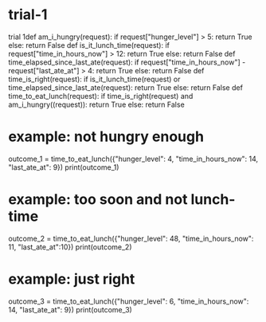 # trial-1
trial 1def am_i_hungry(request):
    if request["hunger_level"] > 5:
        return True
    else:
        return False
def is_it_lunch_time(request):
    if request["time_in_hours_now"] > 12:
        return True
    else:
        return False
def time_elapsed_since_last_ate(request):
    if request["time_in_hours_now"] - request["last_ate_at"] > 4:
        return True
    else:
        return False
def time_is_right(request):
    if is_it_lunch_time(request) or time_elapsed_since_last_ate(request):
        return True
    else:
        return False
def time_to_eat_lunch(request):
    if time_is_right(request) and am_i_hungry((request)):
        return True
    else:
        return False
# example: not hungry enough
outcome_1 = time_to_eat_lunch({"hunger_level": 4, "time_in_hours_now": 14, "last_ate_at": 9})
print(outcome_1)
# example: too soon and not lunch-time
outcome_2 = time_to_eat_lunch({"hunger_level": 48, "time_in_hours_now": 11, "last_ate_at":10})
print(outcome_2)
# example: just right
outcome_3 = time_to_eat_lunch({"hunger_level": 6, "time_in_hours_now": 14, "last_ate_at": 9})
print(outcome_3)
